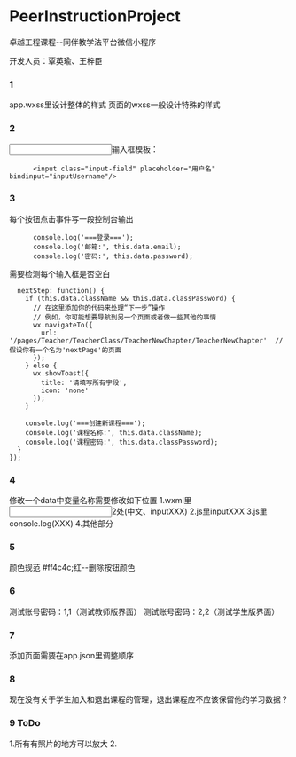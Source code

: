 # PeerInstructionProject
卓越工程课程--同伴教学法平台微信小程序

开发人员：覃英瑜、王梓臣
### 1
app.wxss里设计整体的样式
页面的wxss一般设计特殊的样式

### 2
<input>输入框模板：
```
      <input class="input-field" placeholder="用户名"  bindinput="inputUsername"/>
```

### 3
每个按钮点击事件写一段控制台输出
```
      console.log('===登录===');
      console.log('邮箱:', this.data.email);
      console.log('密码:', this.data.password);
```

需要检测每个输入框是否空白
```
  nextStep: function() {
    if (this.data.className && this.data.classPassword) {
      // 在这里添加你的代码来处理“下一步”操作
      // 例如，你可能想要导航到另一个页面或者做一些其他的事情
      wx.navigateTo({
        url: '/pages/Teacher/TeacherClass/TeacherNewChapter/TeacherNewChapter'  // 假设你有一个名为'nextPage'的页面
      });
    } else {
      wx.showToast({
        title: '请填写所有字段',
        icon: 'none'
      });
    }

    console.log('===创建新课程===');
    console.log('课程名称:', this.data.className);
    console.log('课程密码:', this.data.classPassword);
  }
});
```

### 4
修改一个data中变量名称需要修改如下位置
1.wxml里<input>2处(中文、inputXXX)
2.js里inputXXX
3.js里console.log(XXX)
4.其他部分

### 5
颜色规范
#ff4c4c;红--删除按钮颜色

### 6
测试账号密码：1,1（测试教师版界面）
测试账号密码：2,2（测试学生版界面）

### 7
添加页面需要在app.json里调整顺序

### 8
现在没有关于学生加入和退出课程的管理，退出课程应不应该保留他的学习数据？

### 9 ToDo
1.所有有照片的地方可以放大
2.
